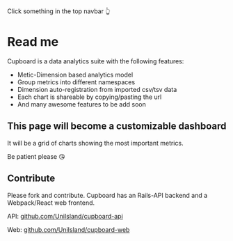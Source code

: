 Click something in the top navbar 👆

# Read me

Cupboard is a data analytics suite with the following features:

- Metic-Dimension based analytics model
- Group metrics into different namespaces
- Dimension auto-registration from imported csv/tsv data
- Each chart is shareable by copying/pasting the url
- And many awesome features to be add soon

## This page will become a customizable dashboard

It will be a grid of charts showing the most important metrics.

Be patient please 😘

## Contribute

Please fork and contribute. Cupboard has an Rails-API backend and a Webpack/React web frontend.

API: [github.com/UniIsland/cupboard-api](https://github.com/UniIsland/cupboard-api)

Web: [github.com/UniIsland/cupboard-web](https://github.com/UniIsland/cupboard-web)
